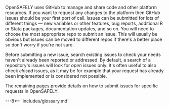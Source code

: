OpenSAFELY uses GitHub to manage and share code and other platform resources.
If you want to request any changes to the platform then GitHub issues should be your first port of call.
Issues can be submitted for lots of different things &mdash; new variables or other features, bug reports, additional R or Stata packages, documentation updates, and so on.
You will need to choose the most appropriate repo to submit an issue. This will usually be obvious but issues can be moved to different repos if there's a better place so don't worry if you're not sure.

Before submitting a new issue, search existing issues to check your needs haven't already been reported or addressed.
By default, a search of a repository's issues will look for _open_ issues only.
It's often useful to also check _closed_ issues, as it may be for example that your request has already been implemented or is considered not possible.

The remaining pages provide details on how to submit issues for specific requests in OpenSAFELY.



---8<-- 'includes/glossary.md'
